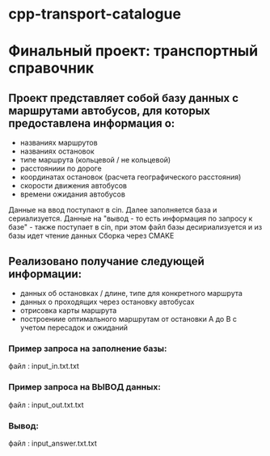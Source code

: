 # cpp-transport-catalogue
# Финальный проект: транспортный справочник 

## Проект представляет собой базу данных с маршрутами автобусов, для которых предоставлена информация о: ##
- названиях маршрутов
- названиях остановок
- типе маршрута (кольцевой / не кольцевой)
- расстояниии по дороге
- координатах остановок (расчета географического расстояния)
- скорости движения автобусов
- времени ожидания автобусов

Данные на ввод поступают в cin. Далее заполняется база и сериализуется. 
Данные на "вывод - то есть информация по запросу к базе" - также поступает в cin, при этом файл базы десириализуется и из базы идет чтение данных
Сборка через CMAKE 

## Реализовано получание следующей информации: ##
- данных об остановках / длине, типе для конкретного маршрута
- данных о проходящих через остановку автобусах
- отрисовка карты маршрута
- построениие оптимального маршрутам от остановки A до B с учетом пересадок и ожиданий

### Пример запроса на заполнение базы: ###
файл : input_in.txt.txt


### Пример запроса на ВЫВОД данных: ###
файл : input_out.txt.txt

### Вывод: ###
файл : input_answer.txt.txt
  
  

